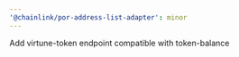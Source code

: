 ```yaml
---
'@chainlink/por-address-list-adapter': minor
---
```


Add virtune-token endpoint compatible with token-balance
